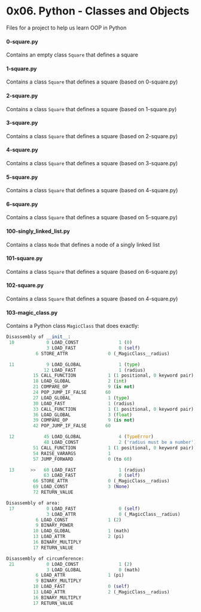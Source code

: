 # 0x06. Python - Classes and Objects

Files for a project to help us learn OOP in Python

#### 0-square.py
Contains an empty class `Square` that defines a square

#### 1-square.py
Contains a class `Square` that defines a square (based on 0-square.py)

#### 2-square.py
Contains a class `Square` that defines a square (based on 1-square.py)

#### 3-square.py
Contains a class `Square` that defines a square (based on 2-square.py)

#### 4-square.py
Contains a class `Square` that defines a square (based on 3-square.py)

#### 5-square.py
Contains a class `Square` that defines a square (based on 4-square.py)

#### 6-square.py
Contains a class `Square` that defines a square (based on 5-square.py)

#### 100-singly_linked_list.py
Contains a class `Node` that defines a node of a singly linked list

#### 101-square.py
Contains a class `Square` that defines a square (based on 6-square.py)

#### 102-square.py
Contains a class `Square` that defines a square (based on 4-square.py)

#### 103-magic_class.py
Contains a Python class `MagicClass` that does exactly:
```python
Disassembly of __init__:
 10            0 LOAD_CONST               1 (0)
               3 LOAD_FAST                0 (self)
	       6 STORE_ATTR               0 (_MagicClass__radius)

 11            9 LOAD_GLOBAL              1 (type)
              12 LOAD_FAST                1 (radius)
	      15 CALL_FUNCTION            1 (1 positional, 0 keyword pair)
	      18 LOAD_GLOBAL              2 (int)
	      21 COMPARE_OP               9 (is not)
	      24 POP_JUMP_IF_FALSE       60
	      27 LOAD_GLOBAL              1 (type)
	      30 LOAD_FAST                1 (radius)
	      33 CALL_FUNCTION            1 (1 positional, 0 keyword pair)
	      36 LOAD_GLOBAL              3 (float)
	      39 COMPARE_OP               9 (is not)
	      42 POP_JUMP_IF_FALSE       60

 12           45 LOAD_GLOBAL              4 (TypeError)
              48 LOAD_CONST               2 ('radius must be a number')
	      51 CALL_FUNCTION            1 (1 positional, 0 keyword pair)
	      54 RAISE_VARARGS            1
	      57 JUMP_FORWARD             0 (to 60)

 13      >>   60 LOAD_FAST                1 (radius)
              63 LOAD_FAST                0 (self)
	      66 STORE_ATTR               0 (_MagicClass__radius)
	      69 LOAD_CONST               3 (None)
	      72 RETURN_VALUE

Disassembly of area:
 17            0 LOAD_FAST                0 (self)
               3 LOAD_ATTR                0 (_MagicClass__radius)
	       6 LOAD_CONST               1 (2)
	       9 BINARY_POWER
	      10 LOAD_GLOBAL              1 (math)
	      13 LOAD_ATTR                2 (pi)
	      16 BINARY_MULTIPLY
	      17 RETURN_VALUE

Disassembly of circumference:
 21            0 LOAD_CONST               1 (2)
               3 LOAD_GLOBAL              0 (math)
	       6 LOAD_ATTR                1 (pi)
	       9 BINARY_MULTIPLY
	      10 LOAD_FAST                0 (self)
	      13 LOAD_ATTR                2 (_MagicClass__radius)
	      16 BINARY_MULTIPLY
	      17 RETURN_VALUE
```